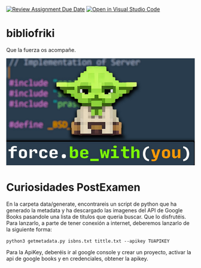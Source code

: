 [![Review Assignment Due Date](https://classroom.github.com/assets/deadline-readme-button-24ddc0f5d75046c5622901739e7c5dd533143b0c8e959d652212380cedb1ea36.svg)](https://classroom.github.com/a/8zmCNbVE)
[![Open in Visual Studio Code](https://classroom.github.com/assets/open-in-vscode-718a45dd9cf7e7f842a935f5ebbe5719a5e09af4491e668f4dbf3b35d5cca122.svg)](https://classroom.github.com/online_ide?assignment_repo_id=12789609&assignment_repo_type=AssignmentRepo)
# bibliofriki
Que la fuerza os acompañe.

![Que la fuerza te acompañe](./data/yoda.png)

# Curiosidades PostExamen
  En la carpeta data/generate, encontrareis un script de python que ha generado la metadata y ha descargado las imagenes del API de Google Books pasandole una lista de titulos que queria buscar. Que lo disfrutéis.
  Para lanzarlo, a parte de tener conexión a internet, deberemos lanzarlo de la siguiente forma:

````
python3 getmetadata.py isbns.txt tittle.txt --apikey TUAPIKEY
````
  Para la ApiKey, deberéis ir al google console y crear un proyecto, activar la api de google books y en credenciales, obtener la apikey.
